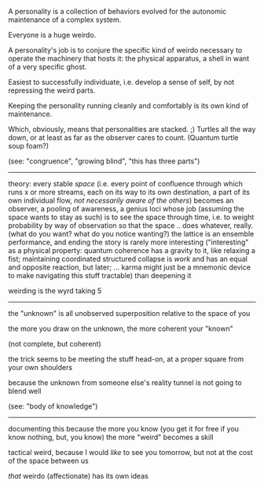 A personality is a collection of behaviors evolved for the autonomic maintenance of a complex system.

Everyone is a huge weirdo.

A personality's job is to conjure the specific kind of weirdo necessary to operate the machinery that hosts it: the physical apparatus, a shell in want of a very specific ghost.

Easiest to successfully individuate, i.e. develop a sense of self, by not repressing the weird parts.

Keeping the personality running cleanly and comfortably is its own kind of maintenance.

Which, obviously, means that personalities are stacked. ;) Turtles all the way down, or at least as far as the observer cares to count. (Quantum turtle soup foam?)

(see: "congruence", "growing blind", "this has three parts")

---

theory: every stable *space* (i.e. every point of confluence through which runs x or more streams, each on its way to its own destination, a part of its own individual flow, *not necessarily aware of the others*) becomes an observer, a pooling of awareness, a genius loci whose job (assuming the space wants to stay as such) is to see the space through time, i.e. to weight probability by way of observation so that the space .. does whatever, really. (what do you want? what do you notice wanting?) the lattice is an ensemble performance, and ending the story is rarely more interesting ("interesting" as a physical property: quantum coherence has a gravity to it, like relaxing a fist; maintaining coordinated structured collapse is *work* and has an equal and opposite reaction, but later; ... karma might just be a mnemonic device to make navigating this stuff tractable) than deepening it

weirding is the wyrd taking 5

---

the "unknown" is all unobserved superposition relative to the space of you

the more you draw on the unknown, the more coherent your "known"

(not complete, but coherent)

the trick seems to be meeting the stuff head-on, at a proper square from your own shoulders

because the unknown from someone else's reality tunnel is not going to blend well

(see: "body of knowledge")

---

documenting this because the more you know (you get it for free if you know nothing, but, you know) the more "weird" becomes a skill

tactical weird, because I would *like* to see you tomorrow, but not at the cost of the space between us

*that* weirdo (affectionate) has its own ideas
